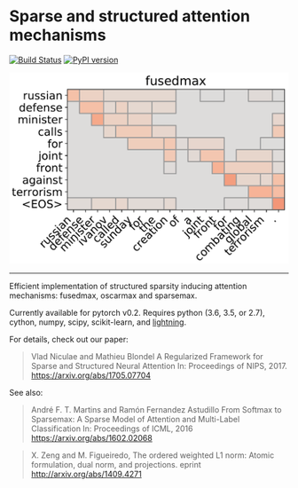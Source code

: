 # Sparse and structured attention mechanisms
[![Build Status](https://travis-ci.org/vene/sparse-structured-attention.svg?branch=master)](https://travis-ci.org/vene/sparse-structured-attention)
[![PyPI version](https://badge.fury.io/py/torchsparseattn.svg)](https://badge.fury.io/py/torchsparseattn)

<p align="center"><img src="fusedmax.png" /></p>

--------------------------------------------------------------------------------

Efficient implementation of structured sparsity inducing
attention mechanisms: fusedmax, oscarmax and sparsemax.

Currently available for pytorch v0.2. Requires python
(3.6, 3.5, or 2.7), cython, numpy, scipy, scikit-learn,
and [lightning](http://contrib.scikit-learn.org/lightning/).

For details, check out our paper:

> Vlad Niculae and Mathieu Blondel
> A Regularized Framework for Sparse and Structured Neural Attention
> In: Proceedings of NIPS, 2017. 
> https://arxiv.org/abs/1705.07704 

See also:

> André F. T. Martins and Ramón Fernandez Astudillo
> From Softmax to Sparsemax: A Sparse Model of Attention and Multi-Label Classification
> In: Proceedings of ICML, 2016
> https://arxiv.org/abs/1602.02068

> X. Zeng and M. Figueiredo,
> The ordered weighted L1 norm: Atomic formulation, dual norm, and projections.
> eprint http://arxiv.org/abs/1409.4271

